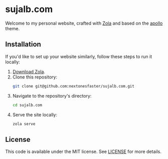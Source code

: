 # sujalb.com

Welcome to my personal website, crafted with [Zola](https://www.getzola.org/) and based on the [apollo](https://www.getzola.org/themes/apollo/) theme.

## Installation

If you'd like to set up your website similarly, follow these steps to run it locally:

1. [Download Zola](https://www.getzola.org/documentation/getting-started/installation/).
2. Clone this repository:
    ```sh
    git clone git@github.com:nextonesfaster/sujalb.com.git
    ```
3. Navigate to the repository's directory:
    ```sh
    cd sujalb.com
    ```
4. Serve the site locally:
    ```sh
    zola serve
    ```

## License

This code is available under the MIT license. See [LICENSE](LICENSE.md) for more details.
